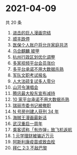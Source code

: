 # 2021-04-09

共 20 条

<!-- BEGIN ZHIHUSEARCH -->
<!-- 最后更新时间 Fri Apr 09 2021 13:06:23 GMT+0800 (China Standard Time) -->
1. [进击的巨人漫画完结](https://www.zhihu.com/search?q=进击的巨人)
1. [顺丰跌停](https://www.zhihu.com/search?q=顺丰)
1. [医保个人账户将允许家庭共济](https://www.zhihu.com/search?q=医保)
1. [乌合麒麟 披甲](https://www.zhihu.com/search?q=乌合麒麟)
1. [杭州行政区划优化调整](https://www.zhihu.com/search?q=杭州区划)
1. [多家视频平台会员涨价](https://www.zhihu.com/search?q=视频平台)
1. [多平台承诺不用大数据杀熟](https://www.zhihu.com/search?q=大数据杀熟)
1. [军队文职考试报名](https://www.zhihu.com/search?q=军队文职)
1. [人大法硕复试多人零分](https://www.zhihu.com/search?q=人大法硕)
1. [山河令演唱会](https://www.zhihu.com/search?q=山河令)
1. [腾讯最大股东宣布减持](https://www.zhihu.com/search?q=腾讯)
1. [10 家平台承诺不用大数据杀熟](https://www.zhihu.com/search?q=大数据杀熟)
1. [瑞丽市委书记被撤职](https://www.zhihu.com/search?q=瑞丽)
1. [N 号房创建人获刑 34 年](https://www.zhihu.com/search?q=韩国n号房)
1. [海贼王漫画最新话](https://www.zhihu.com/search?q=海贼王)
1. [武汉重启一周年](https://www.zhihu.com/search?q=武汉重启)
1. [乘客谎称「有炸弹」致飞机返航](https://www.zhihu.com/search?q=飞机有炸弹)
1. [1 元学理财被骗近万元](https://www.zhihu.com/search?q=1元学理财)
1. [阿斯利康疫苗或致血栓](https://www.zhihu.com/search?q=阿斯利康)
1. [拜仁 2:3 不敌巴黎](https://www.zhihu.com/search?q=拜仁)
<!-- END ZHIHUSEARCH -->
